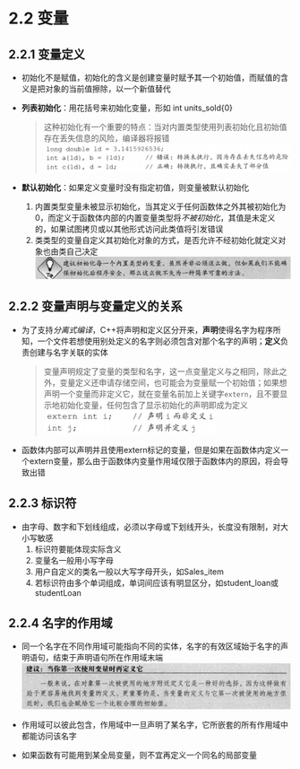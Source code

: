 # 2.2 变量

## 2.2.1 变量定义
+ 初始化不是赋值，初始化的含义是创建变量时赋予其一个初始值，而赋值的含义是把对象的当前值擦除，以一个新值替代

+ **列表初始化**：用花括号来初始化变量，形如 int  units_sold{0}
  > 这种初始化有一个重要的特点：当对内置类型使用列表初始化且初始值存在丢失信息的风险，编译器将报错
![列表初始化内置类型](../images/2.5.png)

+ **默认初始化**：如果定义变量时没有指定初值，则变量被默认初始化
  1. 内置类型变量未被显示初始化，当其定义于任何函数体之外其被初始化为0，而定义于函数体内部的内置变量类型将*不被初始化*，其值是未定义的，如果试图拷贝或以其他形式访问此类值将引发错误
  2. 类类型的变量自定义其初始化对象的方式，是否允许不经初始化就定义对象也由类自己决定
![初始化每一个内置类型变量](../images/2.6.png)

## 2.2.2 变量声明与变量定义的关系
+ 为了支持*分离式编译*，C++将声明和定义区分开来，**声明**使得名字为程序所知，一个文件若想使用别处定义的名字则必须包含对那个名字的声明；**定义**负责创建与名字关联的实体
  > 变量声明规定了变量的类型和名字，这一点变量定义与之相同，除此之外，变量定义还申请存储空间，也可能会为变量赋一个初始值；如果想声明一个变量而非定义它，就在变量名前加上关键字`extern`，且不要显示地初始化变量，任何包含了显示初始化的声明即成为定义
![声明和定义变量](../images/2.7.png)

+ 函数体内部可以声明并且使用extern标记的变量，但是如果在函数体内定义一个extern变量，那么由于函数体内变量作用域仅限于函数体内的原因，将会导致出错

## 2.2.3 标识符
+ 由字母、数字和下划线组成，必须以字母或下划线开头，长度没有限制，对大小写敏感
  1. 标识符要能体现实际含义
  2. 变量名一般用小写字母
  3. 用户自定义的类名一般以大写字母开头，如Sales_item
  4. 若标识符由多个单词组成，单词间应该有明显区分，如student_loan或studentLoan

## 2.2.4 名字的作用域
+ 同一个名字在不同作用域可能指向不同的实体，名字的有效区域始于名字的声明语句，结束于声明语句所在作用域末端
![第一次使用变量时再定义它](../images/2.8.png)

+ 作用域可以彼此包含，作用域中一旦声明了某名字，它所嵌套的所有作用域中都能访问该名字

+ 如果函数有可能用到某全局变量，则不宜再定义一个同名的局部变量